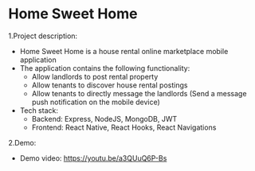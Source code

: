 # Home Sweet Home


1.Project description:
  * Home Sweet Home is a house rental online marketplace mobile application
  * The application contains the following functionality:
    * Allow landlords to post rental property
    * Allow tenants to discover house rental postings
    * Allow tenants to directly message the landlords (Send a message push notification on the mobile device)
  * Tech stack: 
    * Backend: Express, NodeJS, MongoDB, JWT
    * Frontend: React Native, React Hooks, React Navigations
    
2.Demo:
 * Demo video: https://youtu.be/a3QUuQ6P-Bs
  
